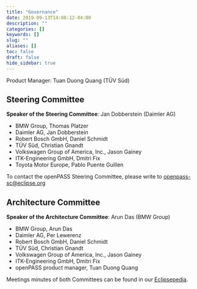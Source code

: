 ```yaml
---
title: "Governance"
date: 2019-09-13T14:08:12-04:00
description: ""
categories: []
keywords: []
slug: ""
aliases: []
toc: false
draft: false
hide_sidebar: true
---
```


Product Manager: Tuan Duong Quang (TÜV Süd)

## Steering Committee

**Speaker of the Steering Committee**: Jan Dobberstein (Daimler AG)

*   BMW Group, Thomas Platzer
*   Daimler AG, Jan Dobberstein
*   Robert Bosch GmbH, Daniel Schmidt
*   TÜV Süd, Christian Gnandt
*   Volkswagen Group of America, Inc., Jason Gainey
*   ITK-Engineering GmbH, Dmitri Fix
*   Toyota Motor Europe, Pablo Puente Guillen

To contact the openPASS Steering Committee, please write to [openpass-sc@eclipse.org](mailto:openpass-sc@eclipse.org)

## Architecture Committee

**Speaker of the Architecture Committee**: Arun Das (BMW Group)

*   BMW Group, Arun Das
*   Daimler AG, Per Lewerenz
*   Robert Bosch GmbH, Daniel Schmidt
*   TÜV Süd, Christian Gnandt
*   Volkswagen Group of America, Inc., Jason Gainey
*   ITK-Engineering GmbH, Dmitri Fix
*   openPASS product manager, Tuan Duong Quang

Meetings minutes of both Committees can be found in our [Eclipsepedia](https://wiki.eclipse.org/OpenPASS-WG).